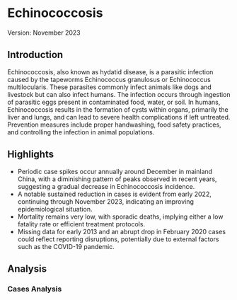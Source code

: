 # Echinococcosis 

Version: November 2023 

## Introduction

Echinococcosis, also known as hydatid disease, is a parasitic infection caused by the tapeworms Echinococcus granulosus or Echinococcus multilocularis. These parasites commonly infect animals like dogs and livestock but can also infect humans. The infection occurs through ingestion of parasitic eggs present in contaminated food, water, or soil. In humans, Echinococcosis results in the formation of cysts within organs, primarily the liver and lungs, and can lead to severe health complications if left untreated. Prevention measures include proper handwashing, food safety practices, and controlling the infection in animal populations.
## Highlights

- Periodic case spikes occur annually around December in mainland China, with a diminishing pattern of peaks observed in recent years, suggesting a gradual decrease in Echinococcosis incidence. <br/>
- A notable sustained reduction in cases is evident from early 2022, continuing through November 2023, indicating an improving epidemiological situation. <br/>
- Mortality remains very low, with sporadic deaths, implying either a low fatality rate or efficient treatment protocols. <br/>
- Missing data for early 2013 and an abrupt drop in February 2020 cases could reflect reporting disruptions, potentially due to external factors such as the COVID-19 pandemic. <br/>
## Analysis

### Cases Analysis

<div>                        <script type="text/javascript">window.PlotlyConfig = {MathJaxConfig: 'local'};</script>
        <script charset="utf-8" src="https://cdn.plot.ly/plotly-2.27.0.min.js"></script>                <div id="d17f10bd-745b-4896-baa5-30d415ab84b4" class="plotly-graph-div" style="height:100%; width:100%;"></div>            <script type="text/javascript">                                    window.PLOTLYENV=window.PLOTLYENV || {};                                    if (document.getElementById("d17f10bd-745b-4896-baa5-30d415ab84b4")) {                    Plotly.newPlot(                        "d17f10bd-745b-4896-baa5-30d415ab84b4",                        [{"hovertemplate":"Date: %{x}\u003cbr\u003eCases: %{y}","mode":"lines","name":"Echinococcosis","x":["2010-01-01T00:00:00","2010-02-01T00:00:00","2010-03-01T00:00:00","2010-04-01T00:00:00","2010-05-01T00:00:00","2010-06-01T00:00:00","2010-07-01T00:00:00","2010-08-01T00:00:00","2010-09-01T00:00:00","2010-10-01T00:00:00","2010-11-01T00:00:00","2010-12-01T00:00:00","2011-01-01T00:00:00","2011-02-01T00:00:00","2011-03-01T00:00:00","2011-04-01T00:00:00","2011-05-01T00:00:00","2011-06-01T00:00:00","2011-07-01T00:00:00","2011-08-01T00:00:00","2011-09-01T00:00:00","2011-10-01T00:00:00","2011-11-01T00:00:00","2011-12-01T00:00:00","2012-01-01T00:00:00","2012-02-01T00:00:00","2012-03-01T00:00:00","2012-04-01T00:00:00","2012-05-01T00:00:00","2012-06-01T00:00:00","2012-07-01T00:00:00","2012-08-01T00:00:00","2012-09-01T00:00:00","2012-10-01T00:00:00","2012-11-01T00:00:00","2012-12-01T00:00:00","2013-03-01T00:00:00","2013-04-01T00:00:00","2013-05-01T00:00:00","2013-06-01T00:00:00","2013-07-01T00:00:00","2013-08-01T00:00:00","2013-09-01T00:00:00","2013-10-01T00:00:00","2013-11-01T00:00:00","2013-12-01T00:00:00","2014-01-01T00:00:00","2014-02-01T00:00:00","2014-03-01T00:00:00","2014-04-01T00:00:00","2014-05-01T00:00:00","2014-06-01T00:00:00","2014-07-01T00:00:00","2014-08-01T00:00:00","2014-09-01T00:00:00","2014-10-01T00:00:00","2014-11-01T00:00:00","2014-12-01T00:00:00","2015-01-01T00:00:00","2015-02-01T00:00:00","2015-03-01T00:00:00","2015-04-01T00:00:00","2015-05-01T00:00:00","2015-06-01T00:00:00","2015-07-01T00:00:00","2015-08-01T00:00:00","2015-09-01T00:00:00","2015-10-01T00:00:00","2015-11-01T00:00:00","2015-12-01T00:00:00","2016-01-01T00:00:00","2016-02-01T00:00:00","2016-03-01T00:00:00","2016-04-01T00:00:00","2016-05-01T00:00:00","2016-06-01T00:00:00","2016-07-01T00:00:00","2016-08-01T00:00:00","2016-09-01T00:00:00","2016-10-01T00:00:00","2016-11-01T00:00:00","2016-12-01T00:00:00","2017-01-01T00:00:00","2017-02-01T00:00:00","2017-03-01T00:00:00","2017-04-01T00:00:00","2017-05-01T00:00:00","2017-06-01T00:00:00","2017-07-01T00:00:00","2017-08-01T00:00:00","2017-09-01T00:00:00","2017-10-01T00:00:00","2017-11-01T00:00:00","2017-12-01T00:00:00","2018-01-01T00:00:00","2018-02-01T00:00:00","2018-03-01T00:00:00","2018-04-01T00:00:00","2018-05-01T00:00:00","2018-06-01T00:00:00","2018-07-01T00:00:00","2018-08-01T00:00:00","2018-09-01T00:00:00","2018-10-01T00:00:00","2018-11-01T00:00:00","2018-12-01T00:00:00","2019-01-01T00:00:00","2019-02-01T00:00:00","2019-03-01T00:00:00","2019-04-01T00:00:00","2019-05-01T00:00:00","2019-06-01T00:00:00","2019-07-01T00:00:00","2019-08-01T00:00:00","2019-09-01T00:00:00","2019-10-01T00:00:00","2019-11-01T00:00:00","2019-12-01T00:00:00","2020-01-01T00:00:00","2020-02-01T00:00:00","2020-03-01T00:00:00","2020-04-01T00:00:00","2020-05-01T00:00:00","2020-06-01T00:00:00","2020-07-01T00:00:00","2020-08-01T00:00:00","2020-09-01T00:00:00","2020-10-01T00:00:00","2020-11-01T00:00:00","2020-12-01T00:00:00","2021-01-01T00:00:00","2021-02-01T00:00:00","2021-03-01T00:00:00","2021-04-01T00:00:00","2021-05-01T00:00:00","2021-06-01T00:00:00","2021-07-01T00:00:00","2021-08-01T00:00:00","2021-09-01T00:00:00","2021-10-01T00:00:00","2021-11-01T00:00:00","2021-12-01T00:00:00","2022-01-01T00:00:00","2022-02-01T00:00:00","2022-03-01T00:00:00","2022-04-01T00:00:00","2022-05-01T00:00:00","2022-06-01T00:00:00","2022-07-01T00:00:00","2022-08-01T00:00:00","2022-09-01T00:00:00","2022-10-01T00:00:00","2022-11-01T00:00:00","2022-12-01T00:00:00","2023-01-01T00:00:00","2023-02-01T00:00:00","2023-03-01T00:00:00","2023-04-01T00:00:00","2023-05-01T00:00:00","2023-06-01T00:00:00","2023-07-01T00:00:00","2023-08-01T00:00:00","2023-09-01T00:00:00","2023-10-01T00:00:00","2023-11-01T00:00:00"],"y":[218,123,302,236,295,275,285,519,349,349,532,1065,244,155,292,349,299,297,260,286,260,176,268,535,216,301,313,267,322,286,281,322,235,265,362,421,401,343,367,269,326,366,326,320,448,406,322,287,385,361,297,359,380,393,272,273,308,380,353,242,413,371,260,277,339,302,286,247,311,512,443,291,544,398,350,306,359,391,419,325,639,825,804,458,1077,446,569,492,520,485,513,414,563,569,485,377,479,398,364,339,429,379,374,340,504,538,482,309,467,427,324,340,451,436,446,318,469,381,286,91,249,362,266,264,397,283,336,390,403,412,378,224,430,304,265,238,306,241,296,207,209,327,347,213,338,283,235,250,316,267,140,115,97,144,240,324,374,347,314,252,342,352,367,311,387],"type":"scatter"}],                        {"template":{"data":{"barpolar":[{"marker":{"line":{"color":"white","width":0.5},"pattern":{"fillmode":"overlay","size":10,"solidity":0.2}},"type":"barpolar"}],"bar":[{"error_x":{"color":"#2a3f5f"},"error_y":{"color":"#2a3f5f"},"marker":{"line":{"color":"white","width":0.5},"pattern":{"fillmode":"overlay","size":10,"solidity":0.2}},"type":"bar"}],"carpet":[{"aaxis":{"endlinecolor":"#2a3f5f","gridcolor":"#C8D4E3","linecolor":"#C8D4E3","minorgridcolor":"#C8D4E3","startlinecolor":"#2a3f5f"},"baxis":{"endlinecolor":"#2a3f5f","gridcolor":"#C8D4E3","linecolor":"#C8D4E3","minorgridcolor":"#C8D4E3","startlinecolor":"#2a3f5f"},"type":"carpet"}],"choropleth":[{"colorbar":{"outlinewidth":0,"ticks":""},"type":"choropleth"}],"contourcarpet":[{"colorbar":{"outlinewidth":0,"ticks":""},"type":"contourcarpet"}],"contour":[{"colorbar":{"outlinewidth":0,"ticks":""},"colorscale":[[0.0,"#0d0887"],[0.1111111111111111,"#46039f"],[0.2222222222222222,"#7201a8"],[0.3333333333333333,"#9c179e"],[0.4444444444444444,"#bd3786"],[0.5555555555555556,"#d8576b"],[0.6666666666666666,"#ed7953"],[0.7777777777777778,"#fb9f3a"],[0.8888888888888888,"#fdca26"],[1.0,"#f0f921"]],"type":"contour"}],"heatmapgl":[{"colorbar":{"outlinewidth":0,"ticks":""},"colorscale":[[0.0,"#0d0887"],[0.1111111111111111,"#46039f"],[0.2222222222222222,"#7201a8"],[0.3333333333333333,"#9c179e"],[0.4444444444444444,"#bd3786"],[0.5555555555555556,"#d8576b"],[0.6666666666666666,"#ed7953"],[0.7777777777777778,"#fb9f3a"],[0.8888888888888888,"#fdca26"],[1.0,"#f0f921"]],"type":"heatmapgl"}],"heatmap":[{"colorbar":{"outlinewidth":0,"ticks":""},"colorscale":[[0.0,"#0d0887"],[0.1111111111111111,"#46039f"],[0.2222222222222222,"#7201a8"],[0.3333333333333333,"#9c179e"],[0.4444444444444444,"#bd3786"],[0.5555555555555556,"#d8576b"],[0.6666666666666666,"#ed7953"],[0.7777777777777778,"#fb9f3a"],[0.8888888888888888,"#fdca26"],[1.0,"#f0f921"]],"type":"heatmap"}],"histogram2dcontour":[{"colorbar":{"outlinewidth":0,"ticks":""},"colorscale":[[0.0,"#0d0887"],[0.1111111111111111,"#46039f"],[0.2222222222222222,"#7201a8"],[0.3333333333333333,"#9c179e"],[0.4444444444444444,"#bd3786"],[0.5555555555555556,"#d8576b"],[0.6666666666666666,"#ed7953"],[0.7777777777777778,"#fb9f3a"],[0.8888888888888888,"#fdca26"],[1.0,"#f0f921"]],"type":"histogram2dcontour"}],"histogram2d":[{"colorbar":{"outlinewidth":0,"ticks":""},"colorscale":[[0.0,"#0d0887"],[0.1111111111111111,"#46039f"],[0.2222222222222222,"#7201a8"],[0.3333333333333333,"#9c179e"],[0.4444444444444444,"#bd3786"],[0.5555555555555556,"#d8576b"],[0.6666666666666666,"#ed7953"],[0.7777777777777778,"#fb9f3a"],[0.8888888888888888,"#fdca26"],[1.0,"#f0f921"]],"type":"histogram2d"}],"histogram":[{"marker":{"pattern":{"fillmode":"overlay","size":10,"solidity":0.2}},"type":"histogram"}],"mesh3d":[{"colorbar":{"outlinewidth":0,"ticks":""},"type":"mesh3d"}],"parcoords":[{"line":{"colorbar":{"outlinewidth":0,"ticks":""}},"type":"parcoords"}],"pie":[{"automargin":true,"type":"pie"}],"scatter3d":[{"line":{"colorbar":{"outlinewidth":0,"ticks":""}},"marker":{"colorbar":{"outlinewidth":0,"ticks":""}},"type":"scatter3d"}],"scattercarpet":[{"marker":{"colorbar":{"outlinewidth":0,"ticks":""}},"type":"scattercarpet"}],"scattergeo":[{"marker":{"colorbar":{"outlinewidth":0,"ticks":""}},"type":"scattergeo"}],"scattergl":[{"marker":{"colorbar":{"outlinewidth":0,"ticks":""}},"type":"scattergl"}],"scattermapbox":[{"marker":{"colorbar":{"outlinewidth":0,"ticks":""}},"type":"scattermapbox"}],"scatterpolargl":[{"marker":{"colorbar":{"outlinewidth":0,"ticks":""}},"type":"scatterpolargl"}],"scatterpolar":[{"marker":{"colorbar":{"outlinewidth":0,"ticks":""}},"type":"scatterpolar"}],"scatter":[{"fillpattern":{"fillmode":"overlay","size":10,"solidity":0.2},"type":"scatter"}],"scatterternary":[{"marker":{"colorbar":{"outlinewidth":0,"ticks":""}},"type":"scatterternary"}],"surface":[{"colorbar":{"outlinewidth":0,"ticks":""},"colorscale":[[0.0,"#0d0887"],[0.1111111111111111,"#46039f"],[0.2222222222222222,"#7201a8"],[0.3333333333333333,"#9c179e"],[0.4444444444444444,"#bd3786"],[0.5555555555555556,"#d8576b"],[0.6666666666666666,"#ed7953"],[0.7777777777777778,"#fb9f3a"],[0.8888888888888888,"#fdca26"],[1.0,"#f0f921"]],"type":"surface"}],"table":[{"cells":{"fill":{"color":"#EBF0F8"},"line":{"color":"white"}},"header":{"fill":{"color":"#C8D4E3"},"line":{"color":"white"}},"type":"table"}]},"layout":{"annotationdefaults":{"arrowcolor":"#2a3f5f","arrowhead":0,"arrowwidth":1},"autotypenumbers":"strict","coloraxis":{"colorbar":{"outlinewidth":0,"ticks":""}},"colorscale":{"diverging":[[0,"#8e0152"],[0.1,"#c51b7d"],[0.2,"#de77ae"],[0.3,"#f1b6da"],[0.4,"#fde0ef"],[0.5,"#f7f7f7"],[0.6,"#e6f5d0"],[0.7,"#b8e186"],[0.8,"#7fbc41"],[0.9,"#4d9221"],[1,"#276419"]],"sequential":[[0.0,"#0d0887"],[0.1111111111111111,"#46039f"],[0.2222222222222222,"#7201a8"],[0.3333333333333333,"#9c179e"],[0.4444444444444444,"#bd3786"],[0.5555555555555556,"#d8576b"],[0.6666666666666666,"#ed7953"],[0.7777777777777778,"#fb9f3a"],[0.8888888888888888,"#fdca26"],[1.0,"#f0f921"]],"sequentialminus":[[0.0,"#0d0887"],[0.1111111111111111,"#46039f"],[0.2222222222222222,"#7201a8"],[0.3333333333333333,"#9c179e"],[0.4444444444444444,"#bd3786"],[0.5555555555555556,"#d8576b"],[0.6666666666666666,"#ed7953"],[0.7777777777777778,"#fb9f3a"],[0.8888888888888888,"#fdca26"],[1.0,"#f0f921"]]},"colorway":["#636efa","#EF553B","#00cc96","#ab63fa","#FFA15A","#19d3f3","#FF6692","#B6E880","#FF97FF","#FECB52"],"font":{"color":"#2a3f5f"},"geo":{"bgcolor":"white","lakecolor":"white","landcolor":"white","showlakes":true,"showland":true,"subunitcolor":"#C8D4E3"},"hoverlabel":{"align":"left"},"hovermode":"closest","mapbox":{"style":"light"},"paper_bgcolor":"white","plot_bgcolor":"white","polar":{"angularaxis":{"gridcolor":"#EBF0F8","linecolor":"#EBF0F8","ticks":""},"bgcolor":"white","radialaxis":{"gridcolor":"#EBF0F8","linecolor":"#EBF0F8","ticks":""}},"scene":{"xaxis":{"backgroundcolor":"white","gridcolor":"#DFE8F3","gridwidth":2,"linecolor":"#EBF0F8","showbackground":true,"ticks":"","zerolinecolor":"#EBF0F8"},"yaxis":{"backgroundcolor":"white","gridcolor":"#DFE8F3","gridwidth":2,"linecolor":"#EBF0F8","showbackground":true,"ticks":"","zerolinecolor":"#EBF0F8"},"zaxis":{"backgroundcolor":"white","gridcolor":"#DFE8F3","gridwidth":2,"linecolor":"#EBF0F8","showbackground":true,"ticks":"","zerolinecolor":"#EBF0F8"}},"shapedefaults":{"line":{"color":"#2a3f5f"}},"ternary":{"aaxis":{"gridcolor":"#DFE8F3","linecolor":"#A2B1C6","ticks":""},"baxis":{"gridcolor":"#DFE8F3","linecolor":"#A2B1C6","ticks":""},"bgcolor":"white","caxis":{"gridcolor":"#DFE8F3","linecolor":"#A2B1C6","ticks":""}},"title":{"x":0.05},"xaxis":{"automargin":true,"gridcolor":"#EBF0F8","linecolor":"#EBF0F8","ticks":"","title":{"standoff":15},"zerolinecolor":"#EBF0F8","zerolinewidth":2},"yaxis":{"automargin":true,"gridcolor":"#EBF0F8","linecolor":"#EBF0F8","ticks":"","title":{"standoff":15},"zerolinecolor":"#EBF0F8","zerolinewidth":2}}},"title":{"text":"Echinococcosis(\u5305\u866b\u75c5)"},"xaxis":{"title":{"text":"Date"}},"yaxis":{"title":{"text":"Cases"}}},                        {"responsive": true}                    )                };                            </script>        </div>
The data indicates a fluctuating trend of echinococcosis cases in Chinese mainland from January 2010 to November 2023, with noticeable peaks and troughs. The highest number of cases was reported in March 2017 (1077 cases), and there is a consistent increase in cases towards the end of each year, peaking in December. The sharp decrease in February 2020 to 91 cases might be attributed to the COVID-19 pandemic affecting healthcare services and reporting rates. A general uptick in cases is observed from the beginning of each year, followed by a mid-year dip and an end-of-year rise.

### Deaths Analysis

<div>                        <script type="text/javascript">window.PlotlyConfig = {MathJaxConfig: 'local'};</script>
        <script charset="utf-8" src="https://cdn.plot.ly/plotly-2.27.0.min.js"></script>                <div id="d619dbd4-1256-463a-bcdb-42e1486cbd02" class="plotly-graph-div" style="height:100%; width:100%;"></div>            <script type="text/javascript">                                    window.PLOTLYENV=window.PLOTLYENV || {};                                    if (document.getElementById("d619dbd4-1256-463a-bcdb-42e1486cbd02")) {                    Plotly.newPlot(                        "d619dbd4-1256-463a-bcdb-42e1486cbd02",                        [{"hovertemplate":"Date: %{x}\u003cbr\u003eDeaths: %{y}","mode":"lines","name":"Echinococcosis","x":["2010-01-01T00:00:00","2010-02-01T00:00:00","2010-03-01T00:00:00","2010-04-01T00:00:00","2010-05-01T00:00:00","2010-06-01T00:00:00","2010-07-01T00:00:00","2010-08-01T00:00:00","2010-09-01T00:00:00","2010-10-01T00:00:00","2010-11-01T00:00:00","2010-12-01T00:00:00","2011-01-01T00:00:00","2011-02-01T00:00:00","2011-03-01T00:00:00","2011-04-01T00:00:00","2011-05-01T00:00:00","2011-06-01T00:00:00","2011-07-01T00:00:00","2011-08-01T00:00:00","2011-09-01T00:00:00","2011-10-01T00:00:00","2011-11-01T00:00:00","2011-12-01T00:00:00","2012-01-01T00:00:00","2012-02-01T00:00:00","2012-03-01T00:00:00","2012-04-01T00:00:00","2012-05-01T00:00:00","2012-06-01T00:00:00","2012-07-01T00:00:00","2012-08-01T00:00:00","2012-09-01T00:00:00","2012-10-01T00:00:00","2012-11-01T00:00:00","2012-12-01T00:00:00","2013-03-01T00:00:00","2013-04-01T00:00:00","2013-05-01T00:00:00","2013-06-01T00:00:00","2013-07-01T00:00:00","2013-08-01T00:00:00","2013-09-01T00:00:00","2013-10-01T00:00:00","2013-11-01T00:00:00","2013-12-01T00:00:00","2014-01-01T00:00:00","2014-02-01T00:00:00","2014-03-01T00:00:00","2014-04-01T00:00:00","2014-05-01T00:00:00","2014-06-01T00:00:00","2014-07-01T00:00:00","2014-08-01T00:00:00","2014-09-01T00:00:00","2014-10-01T00:00:00","2014-11-01T00:00:00","2014-12-01T00:00:00","2015-01-01T00:00:00","2015-02-01T00:00:00","2015-03-01T00:00:00","2015-04-01T00:00:00","2015-05-01T00:00:00","2015-06-01T00:00:00","2015-07-01T00:00:00","2015-08-01T00:00:00","2015-09-01T00:00:00","2015-10-01T00:00:00","2015-11-01T00:00:00","2015-12-01T00:00:00","2016-01-01T00:00:00","2016-02-01T00:00:00","2016-03-01T00:00:00","2016-04-01T00:00:00","2016-05-01T00:00:00","2016-06-01T00:00:00","2016-07-01T00:00:00","2016-08-01T00:00:00","2016-09-01T00:00:00","2016-10-01T00:00:00","2016-11-01T00:00:00","2016-12-01T00:00:00","2017-01-01T00:00:00","2017-02-01T00:00:00","2017-03-01T00:00:00","2017-04-01T00:00:00","2017-05-01T00:00:00","2017-06-01T00:00:00","2017-07-01T00:00:00","2017-08-01T00:00:00","2017-09-01T00:00:00","2017-10-01T00:00:00","2017-11-01T00:00:00","2017-12-01T00:00:00","2018-01-01T00:00:00","2018-02-01T00:00:00","2018-03-01T00:00:00","2018-04-01T00:00:00","2018-05-01T00:00:00","2018-06-01T00:00:00","2018-07-01T00:00:00","2018-08-01T00:00:00","2018-09-01T00:00:00","2018-10-01T00:00:00","2018-11-01T00:00:00","2018-12-01T00:00:00","2019-01-01T00:00:00","2019-02-01T00:00:00","2019-03-01T00:00:00","2019-04-01T00:00:00","2019-05-01T00:00:00","2019-06-01T00:00:00","2019-07-01T00:00:00","2019-08-01T00:00:00","2019-09-01T00:00:00","2019-10-01T00:00:00","2019-11-01T00:00:00","2019-12-01T00:00:00","2020-01-01T00:00:00","2020-02-01T00:00:00","2020-03-01T00:00:00","2020-04-01T00:00:00","2020-05-01T00:00:00","2020-06-01T00:00:00","2020-07-01T00:00:00","2020-08-01T00:00:00","2020-09-01T00:00:00","2020-10-01T00:00:00","2020-11-01T00:00:00","2020-12-01T00:00:00","2021-01-01T00:00:00","2021-02-01T00:00:00","2021-03-01T00:00:00","2021-04-01T00:00:00","2021-05-01T00:00:00","2021-06-01T00:00:00","2021-07-01T00:00:00","2021-08-01T00:00:00","2021-09-01T00:00:00","2021-10-01T00:00:00","2021-11-01T00:00:00","2021-12-01T00:00:00","2022-01-01T00:00:00","2022-02-01T00:00:00","2022-03-01T00:00:00","2022-04-01T00:00:00","2022-05-01T00:00:00","2022-06-01T00:00:00","2022-07-01T00:00:00","2022-08-01T00:00:00","2022-09-01T00:00:00","2022-10-01T00:00:00","2022-11-01T00:00:00","2022-12-01T00:00:00","2023-01-01T00:00:00","2023-02-01T00:00:00","2023-03-01T00:00:00","2023-04-01T00:00:00","2023-05-01T00:00:00","2023-06-01T00:00:00","2023-07-01T00:00:00","2023-08-01T00:00:00","2023-09-01T00:00:00","2023-10-01T00:00:00","2023-11-01T00:00:00"],"y":[0,0,1,1,0,0,0,0,0,0,0,0,0,0,0,0,0,0,0,0,0,0,0,0,0,1,0,0,0,0,0,0,0,0,0,0,0,1,0,0,0,0,0,0,0,0,0,0,0,0,0,0,0,0,0,0,0,0,0,0,0,0,0,0,1,0,0,0,0,0,0,0,1,1,0,0,0,0,0,0,0,0,0,0,0,0,0,0,0,0,0,0,0,0,0,0,0,0,0,0,0,0,0,0,0,0,0,2,0,0,1,0,0,0,0,0,1,0,0,0,0,0,0,0,0,0,0,0,1,1,0,0,0,0,0,0,1,0,0,0,0,0,0,0,0,0,0,0,0,0,0,0,0,0,0,0,0,0,0,0,0,0,0,0,0],"type":"scatter"}],                        {"template":{"data":{"barpolar":[{"marker":{"line":{"color":"white","width":0.5},"pattern":{"fillmode":"overlay","size":10,"solidity":0.2}},"type":"barpolar"}],"bar":[{"error_x":{"color":"#2a3f5f"},"error_y":{"color":"#2a3f5f"},"marker":{"line":{"color":"white","width":0.5},"pattern":{"fillmode":"overlay","size":10,"solidity":0.2}},"type":"bar"}],"carpet":[{"aaxis":{"endlinecolor":"#2a3f5f","gridcolor":"#C8D4E3","linecolor":"#C8D4E3","minorgridcolor":"#C8D4E3","startlinecolor":"#2a3f5f"},"baxis":{"endlinecolor":"#2a3f5f","gridcolor":"#C8D4E3","linecolor":"#C8D4E3","minorgridcolor":"#C8D4E3","startlinecolor":"#2a3f5f"},"type":"carpet"}],"choropleth":[{"colorbar":{"outlinewidth":0,"ticks":""},"type":"choropleth"}],"contourcarpet":[{"colorbar":{"outlinewidth":0,"ticks":""},"type":"contourcarpet"}],"contour":[{"colorbar":{"outlinewidth":0,"ticks":""},"colorscale":[[0.0,"#0d0887"],[0.1111111111111111,"#46039f"],[0.2222222222222222,"#7201a8"],[0.3333333333333333,"#9c179e"],[0.4444444444444444,"#bd3786"],[0.5555555555555556,"#d8576b"],[0.6666666666666666,"#ed7953"],[0.7777777777777778,"#fb9f3a"],[0.8888888888888888,"#fdca26"],[1.0,"#f0f921"]],"type":"contour"}],"heatmapgl":[{"colorbar":{"outlinewidth":0,"ticks":""},"colorscale":[[0.0,"#0d0887"],[0.1111111111111111,"#46039f"],[0.2222222222222222,"#7201a8"],[0.3333333333333333,"#9c179e"],[0.4444444444444444,"#bd3786"],[0.5555555555555556,"#d8576b"],[0.6666666666666666,"#ed7953"],[0.7777777777777778,"#fb9f3a"],[0.8888888888888888,"#fdca26"],[1.0,"#f0f921"]],"type":"heatmapgl"}],"heatmap":[{"colorbar":{"outlinewidth":0,"ticks":""},"colorscale":[[0.0,"#0d0887"],[0.1111111111111111,"#46039f"],[0.2222222222222222,"#7201a8"],[0.3333333333333333,"#9c179e"],[0.4444444444444444,"#bd3786"],[0.5555555555555556,"#d8576b"],[0.6666666666666666,"#ed7953"],[0.7777777777777778,"#fb9f3a"],[0.8888888888888888,"#fdca26"],[1.0,"#f0f921"]],"type":"heatmap"}],"histogram2dcontour":[{"colorbar":{"outlinewidth":0,"ticks":""},"colorscale":[[0.0,"#0d0887"],[0.1111111111111111,"#46039f"],[0.2222222222222222,"#7201a8"],[0.3333333333333333,"#9c179e"],[0.4444444444444444,"#bd3786"],[0.5555555555555556,"#d8576b"],[0.6666666666666666,"#ed7953"],[0.7777777777777778,"#fb9f3a"],[0.8888888888888888,"#fdca26"],[1.0,"#f0f921"]],"type":"histogram2dcontour"}],"histogram2d":[{"colorbar":{"outlinewidth":0,"ticks":""},"colorscale":[[0.0,"#0d0887"],[0.1111111111111111,"#46039f"],[0.2222222222222222,"#7201a8"],[0.3333333333333333,"#9c179e"],[0.4444444444444444,"#bd3786"],[0.5555555555555556,"#d8576b"],[0.6666666666666666,"#ed7953"],[0.7777777777777778,"#fb9f3a"],[0.8888888888888888,"#fdca26"],[1.0,"#f0f921"]],"type":"histogram2d"}],"histogram":[{"marker":{"pattern":{"fillmode":"overlay","size":10,"solidity":0.2}},"type":"histogram"}],"mesh3d":[{"colorbar":{"outlinewidth":0,"ticks":""},"type":"mesh3d"}],"parcoords":[{"line":{"colorbar":{"outlinewidth":0,"ticks":""}},"type":"parcoords"}],"pie":[{"automargin":true,"type":"pie"}],"scatter3d":[{"line":{"colorbar":{"outlinewidth":0,"ticks":""}},"marker":{"colorbar":{"outlinewidth":0,"ticks":""}},"type":"scatter3d"}],"scattercarpet":[{"marker":{"colorbar":{"outlinewidth":0,"ticks":""}},"type":"scattercarpet"}],"scattergeo":[{"marker":{"colorbar":{"outlinewidth":0,"ticks":""}},"type":"scattergeo"}],"scattergl":[{"marker":{"colorbar":{"outlinewidth":0,"ticks":""}},"type":"scattergl"}],"scattermapbox":[{"marker":{"colorbar":{"outlinewidth":0,"ticks":""}},"type":"scattermapbox"}],"scatterpolargl":[{"marker":{"colorbar":{"outlinewidth":0,"ticks":""}},"type":"scatterpolargl"}],"scatterpolar":[{"marker":{"colorbar":{"outlinewidth":0,"ticks":""}},"type":"scatterpolar"}],"scatter":[{"fillpattern":{"fillmode":"overlay","size":10,"solidity":0.2},"type":"scatter"}],"scatterternary":[{"marker":{"colorbar":{"outlinewidth":0,"ticks":""}},"type":"scatterternary"}],"surface":[{"colorbar":{"outlinewidth":0,"ticks":""},"colorscale":[[0.0,"#0d0887"],[0.1111111111111111,"#46039f"],[0.2222222222222222,"#7201a8"],[0.3333333333333333,"#9c179e"],[0.4444444444444444,"#bd3786"],[0.5555555555555556,"#d8576b"],[0.6666666666666666,"#ed7953"],[0.7777777777777778,"#fb9f3a"],[0.8888888888888888,"#fdca26"],[1.0,"#f0f921"]],"type":"surface"}],"table":[{"cells":{"fill":{"color":"#EBF0F8"},"line":{"color":"white"}},"header":{"fill":{"color":"#C8D4E3"},"line":{"color":"white"}},"type":"table"}]},"layout":{"annotationdefaults":{"arrowcolor":"#2a3f5f","arrowhead":0,"arrowwidth":1},"autotypenumbers":"strict","coloraxis":{"colorbar":{"outlinewidth":0,"ticks":""}},"colorscale":{"diverging":[[0,"#8e0152"],[0.1,"#c51b7d"],[0.2,"#de77ae"],[0.3,"#f1b6da"],[0.4,"#fde0ef"],[0.5,"#f7f7f7"],[0.6,"#e6f5d0"],[0.7,"#b8e186"],[0.8,"#7fbc41"],[0.9,"#4d9221"],[1,"#276419"]],"sequential":[[0.0,"#0d0887"],[0.1111111111111111,"#46039f"],[0.2222222222222222,"#7201a8"],[0.3333333333333333,"#9c179e"],[0.4444444444444444,"#bd3786"],[0.5555555555555556,"#d8576b"],[0.6666666666666666,"#ed7953"],[0.7777777777777778,"#fb9f3a"],[0.8888888888888888,"#fdca26"],[1.0,"#f0f921"]],"sequentialminus":[[0.0,"#0d0887"],[0.1111111111111111,"#46039f"],[0.2222222222222222,"#7201a8"],[0.3333333333333333,"#9c179e"],[0.4444444444444444,"#bd3786"],[0.5555555555555556,"#d8576b"],[0.6666666666666666,"#ed7953"],[0.7777777777777778,"#fb9f3a"],[0.8888888888888888,"#fdca26"],[1.0,"#f0f921"]]},"colorway":["#636efa","#EF553B","#00cc96","#ab63fa","#FFA15A","#19d3f3","#FF6692","#B6E880","#FF97FF","#FECB52"],"font":{"color":"#2a3f5f"},"geo":{"bgcolor":"white","lakecolor":"white","landcolor":"white","showlakes":true,"showland":true,"subunitcolor":"#C8D4E3"},"hoverlabel":{"align":"left"},"hovermode":"closest","mapbox":{"style":"light"},"paper_bgcolor":"white","plot_bgcolor":"white","polar":{"angularaxis":{"gridcolor":"#EBF0F8","linecolor":"#EBF0F8","ticks":""},"bgcolor":"white","radialaxis":{"gridcolor":"#EBF0F8","linecolor":"#EBF0F8","ticks":""}},"scene":{"xaxis":{"backgroundcolor":"white","gridcolor":"#DFE8F3","gridwidth":2,"linecolor":"#EBF0F8","showbackground":true,"ticks":"","zerolinecolor":"#EBF0F8"},"yaxis":{"backgroundcolor":"white","gridcolor":"#DFE8F3","gridwidth":2,"linecolor":"#EBF0F8","showbackground":true,"ticks":"","zerolinecolor":"#EBF0F8"},"zaxis":{"backgroundcolor":"white","gridcolor":"#DFE8F3","gridwidth":2,"linecolor":"#EBF0F8","showbackground":true,"ticks":"","zerolinecolor":"#EBF0F8"}},"shapedefaults":{"line":{"color":"#2a3f5f"}},"ternary":{"aaxis":{"gridcolor":"#DFE8F3","linecolor":"#A2B1C6","ticks":""},"baxis":{"gridcolor":"#DFE8F3","linecolor":"#A2B1C6","ticks":""},"bgcolor":"white","caxis":{"gridcolor":"#DFE8F3","linecolor":"#A2B1C6","ticks":""}},"title":{"x":0.05},"xaxis":{"automargin":true,"gridcolor":"#EBF0F8","linecolor":"#EBF0F8","ticks":"","title":{"standoff":15},"zerolinecolor":"#EBF0F8","zerolinewidth":2},"yaxis":{"automargin":true,"gridcolor":"#EBF0F8","linecolor":"#EBF0F8","ticks":"","title":{"standoff":15},"zerolinecolor":"#EBF0F8","zerolinewidth":2}}},"title":{"text":"Echinococcosis(\u5305\u866b\u75c5)"},"xaxis":{"title":{"text":"Date"}},"yaxis":{"title":{"text":"Deaths"}}},                        {"responsive": true}                    )                };                            </script>        </div>
Echinococcosis-related mortality remained consistently low from January 2010 to November 2023, with only 7 reported deaths in the entire time frame. Deaths are sporadic with no identifiable pattern or increase over time, suggesting that while echinococcosis has a presence in the mainland, it is not a common cause of death. Two deaths reported in February 2019 represent the highest mortality in a single month. The low fatality rate may indicate effective treatment or management of the disease when cases are identified.
